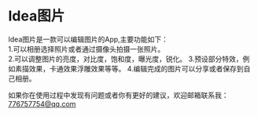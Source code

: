 # Idea图片
Idea图片是一款可以编辑图片的App,主要功能如下：  
1.可以相册选择照片或者通过摄像头拍摄一张照片。  
2.可以调整图片的亮度，对比度，饱和度，曝光度，锐化。
3.预设部分特效，例如素描效果，卡通效果浮雕效果等等。
4.编辑完成的图片可以分享或者保存到自己相册。

如果你在使用过程中发现有问题或者你有更好的建议，欢迎邮箱联系我：776757754@qq.com
